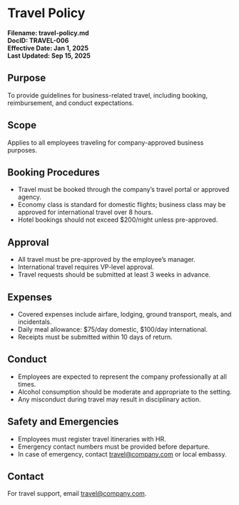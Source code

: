 # Travel Policy  
**Filename: travel-policy.md**  
**DocID: TRAVEL-006**  
**Effective Date: Jan 1, 2025**  
**Last Updated: Sep 15, 2025**

## Purpose  
To provide guidelines for business-related travel, including booking, reimbursement, and conduct expectations.

## Scope  
Applies to all employees traveling for company-approved business purposes.

## Booking Procedures  
- Travel must be booked through the company’s travel portal or approved agency.  
- Economy class is standard for domestic flights; business class may be approved for international travel over 8 hours.  
- Hotel bookings should not exceed $200/night unless pre-approved.

## Approval  
- All travel must be pre-approved by the employee’s manager.  
- International travel requires VP-level approval.  
- Travel requests should be submitted at least 3 weeks in advance.

## Expenses  
- Covered expenses include airfare, lodging, ground transport, meals, and incidentals.  
- Daily meal allowance: $75/day domestic, $100/day international.  
- Receipts must be submitted within 10 days of return.

## Conduct  
- Employees are expected to represent the company professionally at all times.  
- Alcohol consumption should be moderate and appropriate to the setting.  
- Any misconduct during travel may result in disciplinary action.

## Safety and Emergencies  
- Employees must register travel itineraries with HR.  
- Emergency contact numbers must be provided before departure.  
- In case of emergency, contact travel@company.com or local embassy.

## Contact  
For travel support, email travel@company.com.

